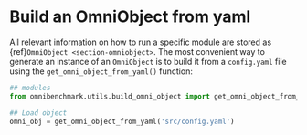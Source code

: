 
# Build an OmniObject from yaml

All relevant information on how to run a specific module are stored as {ref}`OmniObject <section-omniobject>`.
The most convenient way to generate an instance of an `OmniObject` is to build it from a `config.yaml` file
using the `get_omni_object_from_yaml()` function:

``` python
## modules
from omnibenchmark.utils.build_omni_object import get_omni_object_from_yaml

## Load object
omni_obj = get_omni_object_from_yaml('src/config.yaml')

```
